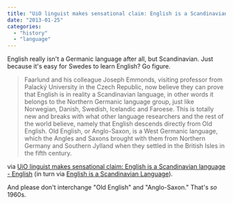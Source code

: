 ```yaml
---
title: "UiO linguist makes sensational claim: English is a Scandinavian language"
date: "2013-01-25"
categories: 
  - "history"
  - "language"
---
```


English really isn't a Germanic language after all, but Scandinavian. Just because it's easy for Swedes to learn English? Go figure.

> Faarlund and his colleague Joseph Emmonds, visiting professor from Palacký University in the Czech Republic, now believe they can prove that English is in reality a Scandinavian language, in other words it belongs to the Northern Germanic language group, just like Norwegian, Danish, Swedish, Icelandic and Faroese. This is totally new and breaks with what other language researchers and the rest of the world believe, namely that English descends directly from Old English. Old English, or Anglo-Saxon, is a West Germanic language, which the Angles and Saxons brought with them from Northern Germany and Southern Jylland when they settled in the British Isles in the fifth century.

via [UiO linguist makes sensational claim: English is a Scandinavian language - English](http://www.apollon.uio.no/english/articles/2012/4-english-scandinavian.html) (in turn via [English is a Scandinavian Language](http://medievalnews.blogspot.com/2013/01/english-is-scandinavian-language.html)).

And please don't interchange "Old English" and "Anglo-Saxon." That's _so_ 1960s.

